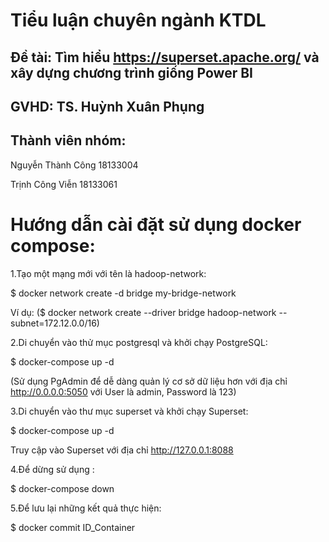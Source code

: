# Tiểu luận chuyên ngành KTDL

## Đề tài: Tìm hiểu https://superset.apache.org/ và xây dựng chương trình giống Power BI

## GVHD: TS. Huỳnh Xuân Phụng

## Thành viên nhóm:

Nguyễn Thành Công 18133004

Trịnh Công Viễn 18133061

# Hướng dẫn cài đặt sử dụng docker compose:

1.Tạo một mạng mới với tên là hadoop-network:

$ docker network create -d bridge my-bridge-network

Ví dụ: ($ docker network create --driver bridge hadoop-network --subnet=172.12.0.0/16)

2.Di chuyển vào thử mục postgresql và khởi chạy PostgreSQL:

$ docker-compose up -d

(Sử dụng PgAdmin để dễ dàng quản lý cơ sở dữ liệu hơn với địa chỉ http://0.0.0.0:5050 với User là admin, Password là 123)

3.Di chuyển vào thư mục superset và khởi chạy Superset:

$ docker-compose up -d

Truy cập vào Superset với địa chỉ http://127.0.0.1:8088

4.Để dừng sử dụng :

$ docker-compose down

5.Để lưu lại những kết quả thực hiện:

$ docker commit ID_Container
